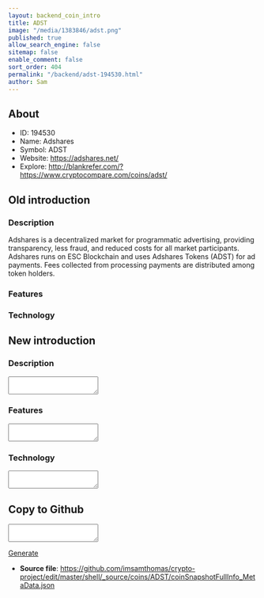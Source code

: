 ```yaml
---
layout: backend_coin_intro
title: ADST
image: "/media/1383846/adst.png"
published: true
allow_search_engine: false
sitemap: false
enable_comment: false
sort_order: 404
permalink: "/backend/adst-194530.html"
author: Sam
---
```


## About

- ID: 194530
- Name: Adshares
- Symbol: ADST
- Website: https://adshares.net/
- Explore: http://blankrefer.com/?https://www.cryptocompare.com/coins/adst/


## Old introduction

### Description

<p>Adshares is a decentralized market for <span>programmatic advertising, providing transparency, less fraud, and reduced costs for all market participants. Adshares runs on ESC Blockchain and uses Adshares Tokens (ADST) for ad payments. Fees collected from processing payments are distributed among token holders.</span></p>

### Features


### Technology




## New introduction


### Description
<textarea id="meta_description" name="description"></textarea>

### Features
<textarea id="meta_features" name="features"></textarea>

### Technology
<textarea id="meta_technology" name="technology"></textarea>


## Copy to Github

<textarea id="coinsnapshotfullinfo_metadata"></textarea>

<a href="#gen" onclick="generateMetaDatJson()">Generate</a>

- **Source file**: <a href="https://github.com/imsamthomas/crypto-project/edit/master/shell/_source/coins/ADST/coinSnapshotFullInfo_MetaData.json">https://github.com/imsamthomas/crypto-project/edit/master/shell/_source/coins/ADST/coinSnapshotFullInfo_MetaData.json</a>

